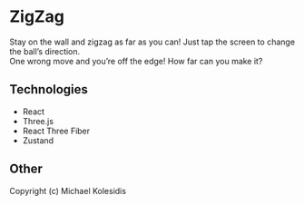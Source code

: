 # ZigZag

Stay on the wall and zigzag as far as you can!
Just tap the screen to change the ball’s direction.  
One wrong move and you’re off the edge!
How far can you make it?

## Technologies

- React
- Three.js
- React Three Fiber
- Zustand

## Other

Copyright (c) Michael Kolesidis  
